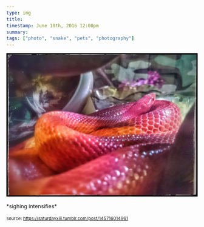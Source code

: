 ```yaml
---
type: img
title: 
timestamp: June 10th, 2016 12:00pm
summary: 
tags: ["photo", "snake", "pets", "photography"]
---
```

<img src="../media/145716014961.jpg"/>
                                                                                          <div class="caption"><p>*sighing intensifies*</p> </div>
                                    
                
                
                
                
                                
<small>source: https://saturdayxiii.tumblr.com/post/145716014961</small>